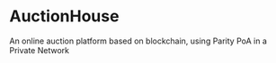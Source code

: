 # AuctionHouse
An online auction platform based on blockchain, using Parity PoA in a Private Network
